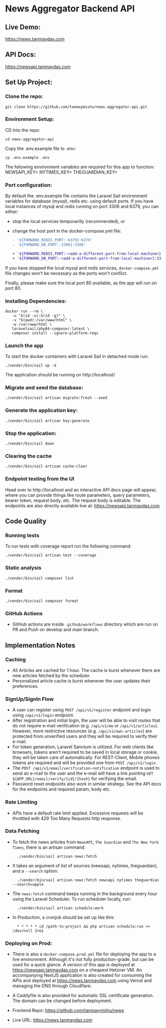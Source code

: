 # News Aggregator Backend API

## Live Demo:

https://news.tanmaydas.com

## API Docs:

https://newsapi.tanmaydas.com

## Set Up Project:

### Clone the repo:

```
git clone https://github.com/tanmaymishu/news-aggregator-api.git
```

### Environment Setup:
CD Into the repo:
```
cd news-aggregator-api
```

Copy the .env.example file to .env:
```
cp .env.example .env
```

The following environment variables are required for this app to function:
NEWSAPI_KEY=
NYTIMES_KEY=
THEGUARDIAN_KEY=

### Port configuration:

By default the .env.example file contains the Laravel Sail environment variables for database (mysql), redis etc. using default ports. If you have local instances of mysql and redis running on port 3306 and 6379, you can either:

- stop the local services temporarilly (recommended), or
- change the host port in the docker-compose.yml file:
  
    ```diff
    - '${FORWARD_REDIS_PORT:-6379}:6379'
    - '${FORWARD_DB_PORT:-3306}:3306'
    ```
    
    ```diff
    + '${FORWARD_REDIS_PORT:-<add-a-different-port-from-local-machine>}:6379'
    + '${FORWARD_DB_PORT:-<add-a-different-port-from-local-machine>}:3306'
    ```
If you have stopped the local mysql and redis services, `docker-compose.yml` file changes won't be necessary as the ports won't conflict.

Finally, please make sure the local port 80 available, as the app will run on port 80.

### Installing Dependencies:

    docker run --rm \
       -u "$(id -u):$(id -g)" \
       -v "$(pwd):/var/www/html" \
       -w /var/www/html \
       laravelsail/php84-composer:latest \
       composer install --ignore-platform-reqs

### Launch the app

To start the docker containers with Laravel Sail in detached mode run:

    ./vendor/bin/sail up -d

The application should be running on http://localhost/

### Migrate and seed the database:

    ./vendor/bin/sail artisan migrate:fresh --seed

### Generate the application key:

    ./vendor/bin/sail artisan key:generate

### Stop the application:

    ./vendor/bin/sail down

### Clearing the cache

    ./vendor/bin/sail artisan cache:clear

### Endpoint testing from the UI

Head over to http://localhost and an interactive API docs page will appear, where you can provide things like route parameters, query parameters, bearer token, request body, etc.
The request body is editable. The endpoints are also directly available live at: https://newsapi.tanmaydas.com

## Code Quality

### Running tests

To run tests with coverage report run the following command:

    ./vendor/bin/sail artisan test --coverage

### Static analysis

    ./vendor/bin/sail composer lint

### Format

    ./vendor/bin/sail composer format

### GitHub Actions

- GitHub actions are inside `.github/workflows` directory which are run on PR and Push on develop and main branch.

## Implementation Notes

### Caching
- All Articles are cached for 1 hour. The cache is burst whenever there are new articles fetched by the scheduler.
- Personalized article cache is burst whenever the user updates their preferences.

### SignUp/SignIn Flow
- A user can register using `POST /api/v1/register` endpoint and login using `/api/v1/login` endpoint.
- After registration and initial login, the user will be able to visit routes that do not require e-mail verification (e.g. `/api/v1/me` or `/api/v1/articles`). However, more restrictive resources (e.g. `/api/v1/own-articles`) are protected from unverified users and they will be required to verify their e-mail.
- For token generation, Laravel Sanctum is utilized. For web clients like browsers, tokens aren't required to be saved in local storage or cookie, they will be taken care of automatically. For REST-Client, Mobile phones tokens are required and will be provided one from `POST /api/v1/login`.
- The `POST /api/v1/email/verification-notification` endpoint is used to send an e-mail to the user and the e-mail will have a link pointing `GET ${APP_URL}/email/verify/{id}/{hash}` for verifying the email.
- Password reset endpoints also work in similar strategy. See the API docs for the endpoints and required param, body etc.

### Rate Limiting
- APIs have a default rate limit applied. Excessive requests will be throttled with 429 Too Many Requests http response.

### Data Fetching
- To fetch the news articles from `NewsAPI`, `The Guardian` and `The New York Times`, there is an artisan command:

        ./vendor/bin/sail artisan news:fetch

- It takes an argument of list of sources (newsapi, nytimes, theguardian), and a `--search` option:


        ./vendor/bin/sail artisan news:fetch newsapi nytimes theguardian --search=apple

- The `news:fetch` command keeps running in the background every hour using the Laravel Scheduler. To run scheduler locally, run:


        ./vendor/bin/sail artisan schedule:work

- In Production, a cronjob should be set up like this:

        * * * * * cd /path-to-project && php artisan schedule:run >> /dev/null 2>&1
  
### Deploying on Prod:
- There is also a `docker-compose.prod.yml` file for deploying the app to a live environment. Although it's not fully production-grade, but can be used for a quick glance. A version of this app is deployed at https://newsapi.tanmaydas.com on a cheapest Hetzner VM. An accompanying NextJS application is also created for consuming the APIs and deployed at https://news.tanmaydas.com using Vercel and managing the DNS through Cloudflare.
- A Caddyfile is also provided for automatic SSL certificate generation. The domain can be changed before deployment.

- Frontend Repo: https://github.com/tanmaymishu/news
- Live URL: https://news.tanmaydas.com
